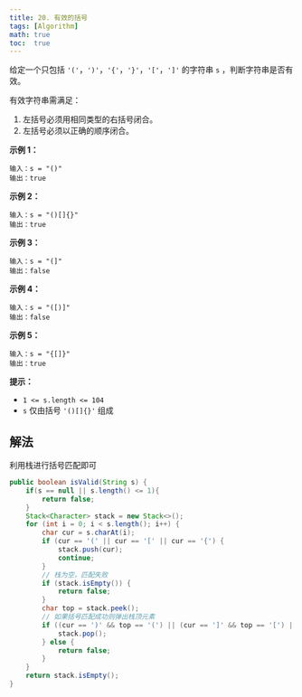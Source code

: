 ```yaml
---
title: 20. 有效的括号
tags: [Algorithm]
math: true
toc:  true
---
```


给定一个只包括 `'('`，`')'`，`'{'`，`'}'`，`'['`，`']'` 的字符串 `s` ，判断字符串是否有效。

有效字符串需满足：

1. 左括号必须用相同类型的右括号闭合。
2. 左括号必须以正确的顺序闭合。

**示例 1：**

```
输入：s = "()"
输出：true
```

**示例 2：**

```
输入：s = "()[]{}"
输出：true
```

**示例 3：**

```
输入：s = "(]"
输出：false
```

**示例 4：**

```
输入：s = "([)]"
输出：false
```

**示例 5：**

```
输入：s = "{[]}"
输出：true
```

**提示：**

- `1 <= s.length <= 104`
- `s` 仅由括号 `'()[]{}'` 组成

## 解法

利用栈进行括号匹配即可

```java
public boolean isValid(String s) {
    if(s == null || s.length() <= 1){
        return false;
    }
    Stack<Character> stack = new Stack<>();
    for (int i = 0; i < s.length(); i++) {
        char cur = s.charAt(i);
        if (cur == '(' || cur == '[' || cur == '{') {
            stack.push(cur);
            continue;
        }
        // 栈为空，匹配失败
        if (stack.isEmpty()) {
            return false;
        }
        char top = stack.peek();
        // 如果括号匹配成功则弹出栈顶元素
        if ((cur == ')' && top == '(') || (cur == ']' && top == '[') || (cur == '}' && top == '{')) {
            stack.pop();
        } else {
            return false;
        }
    }
    return stack.isEmpty();
}
```

